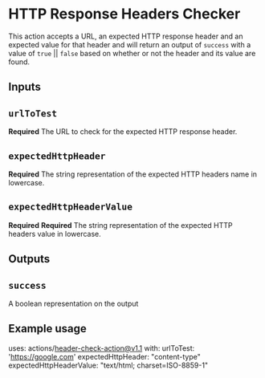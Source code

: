 # HTTP Response Headers Checker

This action accepts a URL, an expected HTTP response header and an expected value for that header and will return an output of `success` with a value of `true` || `false` based on whether or not the header and its value are found.

## Inputs

## `urlToTest`

**Required** The URL to check for the expected HTTP response header.

## `expectedHttpHeader`

**Required** The string representation of the expected HTTP headers name in lowercase.

## `expectedHttpHeaderValue`

**Required** **Required** The string representation of the expected HTTP headers value in lowercase.

## Outputs

## `success`

A boolean representation on the output

## Example usage

uses: actions/header-check-action@v1.1
with:
  urlToTest: 'https://google.com'
  expectedHttpHeader: "content-type"
  expectedHttpHeaderValue: "text/html; charset=ISO-8859-1"
